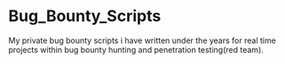# Bug_Bounty_Scripts
My private bug bounty scripts i have written under the years for real time projects within bug bounty hunting and penetration testing(red team).
